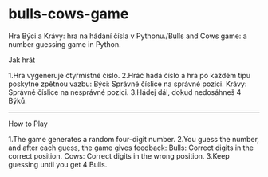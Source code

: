 # bulls-cows-game
Hra Býci a Krávy: hra na hádání čísla v Pythonu./Bulls and Cows game: a number guessing game in Python.

Jak hrát

1.Hra vygeneruje čtyřmístné číslo.
2.Hráč hádá číslo a hra po každém tipu poskytne zpětnou vazbu:
    Býci: Správné číslice na správné pozici.
    Krávy: Správné číslice na nesprávné pozici.
3.Hádej dál, dokud nedosáhneš 4 Býků.
-        -        -        -        -        -        -
How to Play

1.The game generates a random four-digit number.
2.You guess the number, and after each guess, the game gives feedback:
    Bulls: Correct digits in the correct position.
    Cows: Correct digits in the wrong position.
3.Keep guessing until you get 4 Bulls.
